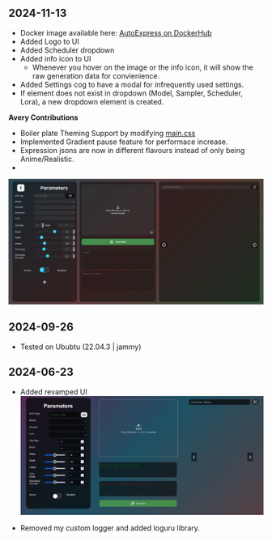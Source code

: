 ## 2024-11-13
- Docker image available here: [AutoExpress on DockerHub](https://hub.docker.com/r/deepratna/autoexpress)
- Added Logo to UI
- Added Scheduler dropdown
- Added info icon to UI
  - Whenever you hover on the image or the info icon, it will show the raw generation data for convienience.
- Added Settings cog to have a modal for infrequently used settings.
- If element does not exist in dropdown (Model, Sampler, Scheduler, Lora), a new dropdown element is created.

**Avery Contributions**
- Boiler plate Theming Support by modifying [main.css](autoexpress/static/stylesheet/main.css)
- Implemented Gradient pause feature for performace increase.
- Expression jsons are now in different flavours instead of only being Anime/Realistic.
- 
![Latest UI](autoexpress/resources/images/AutoExpressUI_2024_11_13.png)


## 2024-09-26
- Tested on Ububtu (22.04.3 | jammy)

## 2024-06-23
- Added revamped UI
![AutoExpress Reskinned](autoexpress/resources/images/AutoExpressUI_Revamped.png)

- Removed my custom logger and added loguru library.

